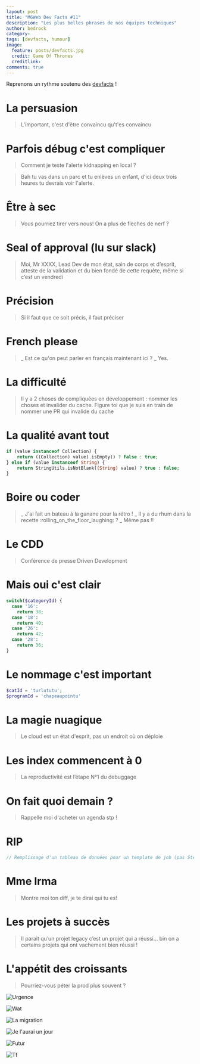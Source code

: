 ```yaml
---
layout: post
title: "M6Web Dev Facts #11"
description: "Les plus belles phrases de nos équipes techniques"
author: bedrock  
category: 
tags: [devfacts, humour]
image:
  feature: posts/devfacts.jpg
  credit: Game Of Thrones
  creditlink: 
comments: true  
---
```


Reprenons un rythme soutenu des [devfacts](/tags.html#devfacts) !

# La persuasion
> L'important, c'est d'être convaincu qu't'es convaincu

# Parfois débug c'est compliquer
> Comment je teste l'alerte kidnapping en local ?
 
> Bah tu vas dans un parc et tu enlèves un enfant, d'ici deux trois heures tu devrais voir l'alerte.

# Être à sec
> Vous pourriez tirer vers nous! On a plus de flèches de nerf ?

# Seal of approval (lu sur slack)
> Moi, Mr XXXX, Lead Dev de mon état, sain de corps et d’esprit, atteste de la validation et du bien fondé de cette requête, même si c’est un vendredi

# Précision
> Si il faut que ce soit précis, il faut préciser

# French please
> _ Est ce qu'on peut parler en français maintenant ici ?
> _ Yes.

# La difficulté
>Il y a 2 choses de compliquées en développement : nommer les choses et invalider du cache.
> Figure toi que je suis en train de nommer une PR qui invalide du cache

# La qualité avant tout

```php
if (value instanceof Collection) {
    return ((Collection) value).isEmpty() ? false : true;
} else if (value instanceof String) {
    return StringUtils.isNotBlank((String) value) ? true : false;
}
```

# Boire ou coder
> _ J'ai fait un bateau à la ganane pour la rétro !
> _ Il y a du rhum dans la recette :rolling_on_the_floor_laughing: ?
> _ Même pas !!

# Le CDD
> Conférence de presse Driven Development

# Mais oui c'est clair
```php
switch($categoryId) {
  case '16':
    return 38;
  case '18':
    return 40;
  case '26':
    return 42;
  case '28':
    return 36;
}
```

# Le nommage c'est important

```php
$catId = 'turlututu';
$programId = 'chapeaupointu'
```

# La magie nuagique

> Le cloud est un état d'esprit, pas un endroit où on déploie

# Les index commencent à 0

> La reproductivité est l’étape N°1 du debuggage

# On fait quoi demain ?

> Rappelle moi d'acheter un agenda stp !

# RIP

```php
// Remplissage d'un tableau de données pour un template de job (pas Steve, il est mort)
```

# Mme Irma
> Montre moi ton diff, je te dirai qui tu es!

# Les projets à succès
> Il parait qu’un projet legacy c’est un projet qui a réussi… bin on a certains projets qui ont vachement bien réussi !

# L'appétit des croissants
> Pourriez-vous péter la prod plus souvent ? 


![Urgence](/images/posts/dev-facts-11/37cycv.jpg)

![Wat](/images/posts/dev-facts-11/37cygl.jpg)

![La migration](/images/posts/dev-facts-11/38ig7z.jpg)

![Je l'aurai un jour](/images/posts/dev-facts-11/38ig77.jpg)

![Futur](/images/posts/dev-facts-11/38igjr.jpg)

![Tf](/images/posts/dev-facts-11/38igr8.jpg)
